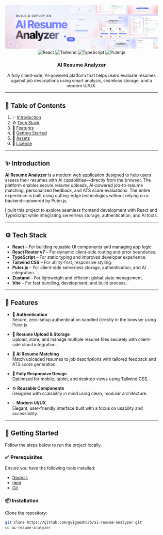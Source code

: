 <div align="center">
  <br />
  <img src="public/readme/hero.webp" alt="Project Banner" />
  <br />

  <div>
    <img alt="React" src="https://img.shields.io/badge/React-4c84f3?style=for-the-badge&logo=react&logoColor=white" />
    <img alt="Tailwind" src="https://img.shields.io/badge/-Tailwind-38B2AC?style=for-the-badge&logo=tailwind-css&logoColor=white" />
    <img alt="TypeScript" src="https://img.shields.io/badge/-TypeScript-black?style=for-the-badge&logoColor=white&logo=typescript&color=3178C6" />
    <img alt="Puter.js" src="https://img.shields.io/badge/Puter.js-181758?style=for-the-badge&logoColor=white" />
  </div>

  <h3 align="center">AI Resume Analyzer</h3>
  <p align="center">
    A fully client-side, AI-powered platform that helps users evaluate resumes against job descriptions using smart analysis, seamless storage, and a modern UI/UX.
  </p>
</div>

---

## 📌 Table of Contents

1. ✨ [Introduction](#introduction)
2. ⚙️ [Tech Stack](#tech-stack)
3. 🔋 [Features](#features)
4. 🚀 [Getting Started](#getting-started)
5. 📁 [Assets](#assets)
6. 📄 [License](#license)

---

## ✨ Introduction

**AI Resume Analyzer** is a modern web application designed to help users assess their resumes with AI capabilities—directly from the browser. The platform enables secure resume uploads, AI-powered job-to-resume matching, personalized feedback, and ATS score evaluations. The entire experience is built using cutting-edge technologies without relying on a backend—powered by Puter.js.

I built this project to explore seamless frontend development with React and TypeScript while integrating serverless storage, authentication, and AI tools.

---

## ⚙️ Tech Stack

- **React** – For building reusable UI components and managing app logic.
- **React Router v7** – For dynamic client-side routing and error boundaries.
- **TypeScript** – For static typing and improved developer experience.
- **Tailwind CSS** – For utility-first, responsive styling.
- **Puter.js** – For client-side serverless storage, authentication, and AI integration.
- **Zustand** – For lightweight and efficient global state management.
- **Vite** – For fast bundling, development, and build process.

---

## 🔋 Features

- 🔐 **Authentication**  
  Secure, zero-setup authentication handled directly in the browser using Puter.js.

- 📄 **Resume Upload & Storage**  
  Upload, store, and manage multiple resume files securely with client-side cloud integration.

- 🧠 **AI Resume Matching**  
  Match uploaded resumes to job descriptions with tailored feedback and ATS score generation.

- 📱 **Fully Responsive Design**  
  Optimized for mobile, tablet, and desktop views using Tailwind CSS.

- ♻️ **Reusable Components**  
  Designed with scalability in mind using clean, modular architecture.

- 💡 **Modern UI/UX**  
  Elegant, user-friendly interface built with a focus on usability and accessibility.

---

## 🚀 Getting Started

Follow the steps below to run the project locally.

### ✅ Prerequisites

Ensure you have the following tools installed:

- [Node.js](https://nodejs.org/)
- [npm](https://www.npmjs.com/)
- [Git](https://git-scm.com/)

### 📦 Installation

Clone the repository:

```bash
git clone https://github.com/gvignesh575/ai-resume-analyzer.git
cd ai-resume-analyzer
```
